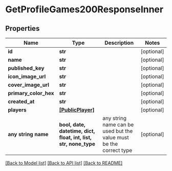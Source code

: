 # GetProfileGames200ResponseInner


## Properties
Name | Type | Description | Notes
------------ | ------------- | ------------- | -------------
**id** | **str** |  | [optional] 
**name** | **str** |  | [optional] 
**published_key** | **str** |  | [optional] 
**icon_image_url** | **str** |  | [optional] 
**cover_image_url** | **str** |  | [optional] 
**primary_color_hex** | **str** |  | [optional] 
**created_at** | **str** |  | [optional] 
**players** | [**[PublicPlayer]**](PublicPlayer.md) |  | [optional] 
**any string name** | **bool, date, datetime, dict, float, int, list, str, none_type** | any string name can be used but the value must be the correct type | [optional]

[[Back to Model list]](../README.md#documentation-for-models) [[Back to API list]](../README.md#documentation-for-api-endpoints) [[Back to README]](../README.md)


